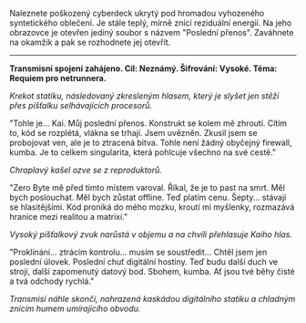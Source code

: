 Naleznete poškozený cyberdeck ukrytý pod hromadou vyhozeného syntetického oblečení. Je stále teplý, mírně znící reziduální energií. Na jeho obrazovce je otevřen jediný soubor s názvem "Poslední přenos". Zaváhnete na okamžik a pak se rozhodnete jej otevřít.

---

**Transmisní spojení zahájeno. Cíl: Neznámý. Šifrování: Vysoké. Téma: Requiem pro netrunnera.**

_Krekot statiku, následovaný zkresleným hlasem, který je slyšet jen stěží přes píšťalku selhávajících procesorů._

"Tohle je... Kai. Můj poslední přenos. Konstrukt se kolem mě zhroutí. Cítím to, kód se rozplétá, vlákna se trhají. Jsem uvězněn. Zkusil jsem se probojovat ven, ale je to ztracená bitva. Tohle není žádný obyčejný firewall, kumba. Je to celkem singularita, která pohlcuje všechno na své cestě."

_Chraplavý kašel ozve se z reproduktorů._

"Zero Byte mě před tímto místem varoval. Říkal, že je to past na smrt. Měl bych poslouchat. Měl bych zůstat offline. Teď platím cenu. Šepty... stávají se hlasitějšími. Kód proniká do mého mozku, kroutí mi myšlenky, rozmazává hranice mezi realitou a matrixí."

_Vysoký píšťalkový zvuk narůstá v objemu a na chvíli přehlasuje Kaiho hlas._

"Proklínání... ztrácím kontrolu... musím se soustředit... Chtěl jsem jen poslední úlovek. Poslední chuť digitální hostiny. Teď budu další duch ve stroji, další zapomenutý datový bod. Sbohem, kumba. Ať jsou tvé běhy čisté a tvá odchody rychlá."

_Transmisí náhle skončí, nahrazená kaskádou digitálního statiku a chladným znícím humem umírajícího obvodu._
